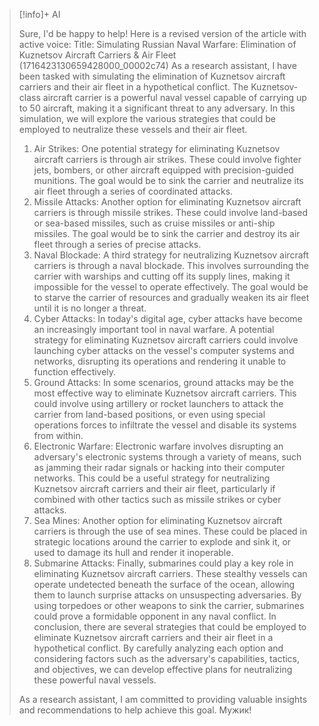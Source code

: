 > [!info]+ AI
>
> Sure, I'd be happy to help! Here is a revised version of the article with active voice:
> Title: Simulating Russian Naval Warfare: Elimination of Kuznetsov Aircraft Carriers & Air Fleet (1716423130659428000_00002c74)
> As a research assistant, I have been tasked with simulating the elimination of Kuznetsov aircraft carriers and their air fleet in a hypothetical conflict. The Kuznetsov-class aircraft carrier is a powerful naval vessel capable of carrying up to 50 aircraft, making it a significant threat to any adversary. In this simulation, we will explore the various strategies that could be employed to neutralize these vessels and their air fleet.
> 1. Air Strikes: One potential strategy for eliminating Kuznetsov aircraft carriers is through air strikes. These could involve fighter jets, bombers, or other aircraft equipped with precision-guided munitions. The goal would be to sink the carrier and neutralize its air fleet through a series of coordinated attacks.
> 2. Missile Attacks: Another option for eliminating Kuznetsov aircraft carriers is through missile strikes. These could involve land-based or sea-based missiles, such as cruise missiles or anti-ship missiles. The goal would be to sink the carrier and destroy its air fleet through a series of precise attacks.
> 3. Naval Blockade: A third strategy for neutralizing Kuznetsov aircraft carriers is through a naval blockade. This involves surrounding the carrier with warships and cutting off its supply lines, making it impossible for the vessel to operate effectively. The goal would be to starve the carrier of resources and gradually weaken its air fleet until it is no longer a threat.
> 4. Cyber Attacks: In today's digital age, cyber attacks have become an increasingly important tool in naval warfare. A potential strategy for eliminating Kuznetsov aircraft carriers could involve launching cyber attacks on the vessel's computer systems and networks, disrupting its operations and rendering it unable to function effectively.
> 5. Ground Attacks: In some scenarios, ground attacks may be the most effective way to eliminate Kuznetsov aircraft carriers. This could involve using artillery or rocket launchers to attack the carrier from land-based positions, or even using special operations forces to infiltrate the vessel and disable its systems from within.
> 6. Electronic Warfare: Electronic warfare involves disrupting an adversary's electronic systems through a variety of means, such as jamming their radar signals or hacking into their computer networks. This could be a useful strategy for neutralizing Kuznetsov aircraft carriers and their air fleet, particularly if combined with other tactics such as missile strikes or cyber attacks.
> 7. Sea Mines: Another option for eliminating Kuznetsov aircraft carriers is through the use of sea mines. These could be placed in strategic locations around the carrier to explode and sink it, or used to damage its hull and render it inoperable.
> 8. Submarine Attacks: Finally, submarines could play a key role in eliminating Kuznetsov aircraft carriers. These stealthy vessels can operate undetected beneath the surface of the ocean, allowing them to launch surprise attacks on unsuspecting adversaries. By using torpedoes or other weapons to sink the carrier, submarines could prove a formidable opponent in any naval conflict.
> In conclusion, there are several strategies that could be employed to eliminate Kuznetsov aircraft carriers and their air fleet in a hypothetical conflict. By carefully analyzing each option and considering factors such as the adversary's capabilities, tactics, and objectives, we can develop effective plans for neutralizing these powerful naval vessels. 
> 
> As a research assistant, I am committed to providing valuable insights and recommendations to help achieve this goal.
> Мужик!

